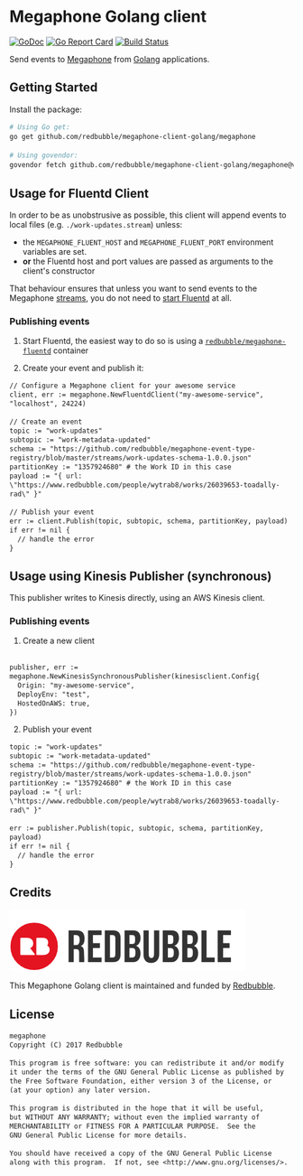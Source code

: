# Megaphone Golang client

[![GoDoc](https://godoc.org/github.com/redbubble/megaphone-client-golang/megaphone?status.svg)](https://godoc.org/github.com/redbubble/megaphone-client-golang/megaphone)
[![Go Report Card](https://goreportcard.com/badge/github.com/redbubble/megaphone-client-golang/megaphone)](https://goreportcard.com/report/github.com/redbubble/megaphone-client-golang/megaphone)
[![Build Status](https://travis-ci.org/redbubble/megaphone-client-golang.svg?branch=master)](https://travis-ci.org/redbubble/megaphone-client-golang)

Send events to [Megaphone][megaphone] from [Golang][golang] applications.

[megaphone]: https://github.com/redbubble/megaphone
[golang]: https://golang.org/

## Getting Started

Install the package:

```bash
# Using Go get:
go get github.com/redbubble/megaphone-client-golang/megaphone

# Using govendor:
govendor fetch github.com/redbubble/megaphone-client-golang/megaphone@v1
```

## Usage for Fluentd Client

In order to be as unobstrusive as possible, this client will append events to local files (e.g. `./work-updates.stream`) unless:

* the `MEGAPHONE_FLUENT_HOST` and `MEGAPHONE_FLUENT_PORT` environment variables are set.
* **or** the Fluentd host and port values are passed as arguments to the client's constructor

That behaviour ensures that unless you want to send events to the Megaphone [streams][stream], you do not need to [start Fluentd][megaphone-fluentd] at all.

[stream]: https://github.com/redbubble/com/megaphone#stream
[megaphone-fluentd]: https://github.com/redbubble/megaphone-fluentd-container

### Publishing events

1. Start Fluentd, the easiest way to do so is using a [`redbubble/megaphone-fluentd`][megaphone-fluentd] container

1. Create your event and publish it:

```golang
// Configure a Megaphone client for your awesome service
client, err := megaphone.NewFluentdClient("my-awesome-service", "localhost", 24224)

// Create an event
topic := "work-updates"
subtopic := "work-metadata-updated"
schema := "https://github.com/redbubble/megaphone-event-type-registry/blob/master/streams/work-updates-schema-1.0.0.json"
partitionKey := "1357924680" # the Work ID in this case
payload := "{ url: \"https://www.redbubble.com/people/wytrab8/works/26039653-toadally-rad\" }"

// Publish your event
err := client.Publish(topic, subtopic, schema, partitionKey, payload)
if err != nil {
  // handle the error
}
```

## Usage using Kinesis Publisher (synchronous)

This publisher writes to Kinesis directly, using an AWS Kinesis client.

### Publishing events

1. Create a new client 

```golang

publisher, err := megaphone.NewKinesisSynchronousPublisher(kinesisclient.Config{
  Origin: "my-awesome-service",
  DeployEnv: "test",
  HostedOnAWS: true,
})
```

2. Publish your event
```golang
topic := "work-updates"
subtopic := "work-metadata-updated"
schema := "https://github.com/redbubble/megaphone-event-type-registry/blob/master/streams/work-updates-schema-1.0.0.json"
partitionKey := "1357924680" # the Work ID in this case
payload := "{ url: \"https://www.redbubble.com/people/wytrab8/works/26039653-toadally-rad\" }"

err := publisher.Publish(topic, subtopic, schema, partitionKey, payload)
if err != nil {
  // handle the error
}

```

## Credits

[![](doc/redbubble.png)][redbubble]

This Megaphone Golang client is maintained and funded by [Redbubble][redbubble].

[redbubble]: https://www.redbubble.com

## License

    megaphone
    Copyright (C) 2017 Redbubble

    This program is free software: you can redistribute it and/or modify
    it under the terms of the GNU General Public License as published by
    the Free Software Foundation, either version 3 of the License, or
    (at your option) any later version.

    This program is distributed in the hope that it will be useful,
    but WITHOUT ANY WARRANTY; without even the implied warranty of
    MERCHANTABILITY or FITNESS FOR A PARTICULAR PURPOSE.  See the
    GNU General Public License for more details.

    You should have received a copy of the GNU General Public License
    along with this program.  If not, see <http://www.gnu.org/licenses/>.

